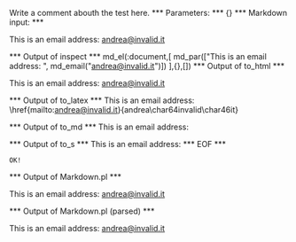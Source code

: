Write a comment abouth the test here.
*** Parameters: ***
{}
*** Markdown input: ***


This is an email address: <andrea@invalid.it>
	
*** Output of inspect ***
md_el(:document,[
	md_par(["This is an email address: ", md_email("andrea@invalid.it")])
],{},[])
*** Output of to_html ***

<p>This is an email address: <a href='mailto:andrea@invalid.it'>&#097;&#110;&#100;&#114;&#101;&#097;&#064;&#105;&#110;&#118;&#097;&#108;&#105;&#100;&#046;&#105;&#116;</a></p>

*** Output of to_latex ***
This is an email address: \href{mailto:andrea@invalid.it}{andrea\char64invalid\char46it}


*** Output of to_md ***
This is an email address:


*** Output of to_s ***
This is an email address: 
*** EOF ***



	OK!



*** Output of Markdown.pl ***
<p>This is an email address: <a href="&#x6D;&#x61;&#105;&#108;&#116;&#111;:&#x61;&#x6E;&#100;&#x72;&#x65;&#97;&#64;i&#x6E;v&#97;&#108;&#105;&#100;&#x2E;&#105;&#116;">&#x61;&#x6E;&#100;&#x72;&#x65;&#97;&#64;i&#x6E;v&#97;&#108;&#105;&#100;&#x2E;&#105;&#116;</a></p>

*** Output of Markdown.pl (parsed) ***
<p>This is an email address: <a href='&amp;#x6D;&amp;#x61;&amp;#105;&amp;#108;&amp;#116;&amp;#111;:&amp;#x61;&amp;#x6E;&amp;#100;&amp;#x72;&amp;#x65;&amp;#97;&amp;#64;i&amp;#x6E;v&amp;#97;&amp;#108;&amp;#105;&amp;#100;&amp;#x2E;&amp;#105;&amp;#116;'>&#x61;&#x6E;&#100;&#x72;&#x65;&#97;&#64;i&#x6E;v&#97;&#108;&#105;&#100;&#x2E;&#105;&#116;</a
   ></p
 >